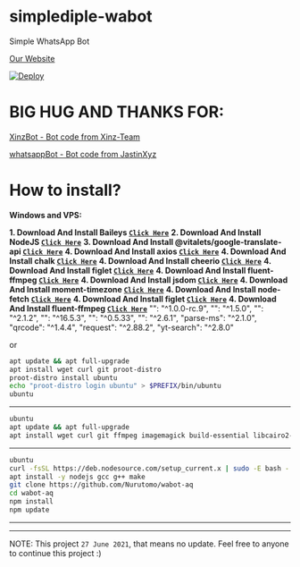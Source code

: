 # simplediple-wabot

Simple WhatsApp Bot

[Our Website](https://rocistudios.xyz)

[![Deploy](https://www.herokucdn.com/deploy/button.svg)](https://heroku.com/deploy?template=https://github.com/ThisIsHai/simplediple-wabot/)

# BIG HUG AND THANKS FOR:
[XinzBot - Bot code from Xinz-Team](https://github.com/Xinz-Team/XinzBot)

[whatsappBot - Bot code from JastinXyz](https://github.com/JastinXyz/whatsappBot)

# How to install?

**Windows and VPS:**

**1. Download And Install Baileys [`Click Here`](https://github.com/adiwajshing/Baileys)**
**2. Download And Install NodeJS [`Click Here`](https://nodejs.org/en/download)**
**3. Download And Install @vitalets/google-translate-api [`Click Here`](https://ffmpeg.org/download.html)**
**4. Download And Install axios [`Click Here`](https://imagemagick.org/script/download.php)**
**4. Download And Install chalk [`Click Here`](https://imagemagick.org/script/download.php)**
**4. Download And Install cheerio [`Click Here`](https://imagemagick.org/script/download.php)**
**4. Download And Install figlet [`Click Here`](https://imagemagick.org/script/download.php)**
**4. Download And Install fluent-ffmpeg [`Click Here`](https://imagemagick.org/script/download.php)**
**4. Download And Install jsdom [`Click Here`](https://imagemagick.org/script/download.php)**
**4. Download And Install moment-timezone [`Click Here`](https://imagemagick.org/script/download.php)**
**4. Download And Install node-fetch [`Click Here`](https://imagemagick.org/script/download.php)**
**4. Download And Install figlet [`Click Here`](https://imagemagick.org/script/download.php)**
**4. Download And Install fluent-ffmpeg [`Click Here`](https://imagemagick.org/script/download.php)**
    "": "^1.0.0-rc.9",
    "": "^1.5.0",
    "": "^2.1.2",
    "": "^16.5.3",
    "": "^0.5.33",
    "": "^2.6.1",
    "parse-ms": "^2.1.0",
    "qrcode": "^1.4.4",
    "request": "^2.88.2",
    "yt-search": "^2.8.0"

or

```bash
apt update && apt full-upgrade
apt install wget curl git proot-distro
proot-distro install ubuntu
echo "proot-distro login ubuntu" > $PREFIX/bin/ubuntu
ubuntu
```
---------

```bash
ubuntu
apt update && apt full-upgrade
apt install wget curl git ffmpeg imagemagick build-essential libcairo2-dev libpango1.0-dev libjpeg-dev libgif-dev librsvg2-dev dbus-x11 ffmpeg2theora ffmpegfs ffmpegthumbnailer ffmpegthumbnailer-dbg ffmpegthumbs libavcodec-dev libavcodec-extra libavcodec-extra58 libavdevice-dev libavdevice58 libavfilter-dev libavfilter-extra libavfilter-extra7 libavformat-dev libavformat58 libavifile-0.7-bin libavifile-0.7-common libavifile-0.7c2 libavresample-dev libavresample4 libavutil-dev libavutil56 libpostproc-dev libpostproc55 graphicsmagick graphicsmagick-dbg graphicsmagick-imagemagick-compat graphicsmagick-libmagick-dev-compat groff imagemagick-6.q16hdri imagemagick-common libchart-gnuplot-perl libgraphics-magick-perl libgraphicsmagick++-q16-12 libgraphicsmagick++1-dev
```

---------

```bash
ubuntu
curl -fsSL https://deb.nodesource.com/setup_current.x | sudo -E bash -
apt install -y nodejs gcc g++ make
git clone https://github.com/Nurutomo/wabot-aq
cd wabot-aq
npm install
npm update
```

---------



---------

NOTE: This project `27 June 2021`, that means no update. Feel free to anyone to continue this project :)

